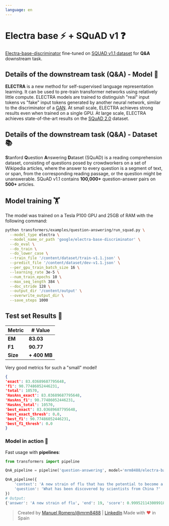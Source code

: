 ```yaml
---
language: en
---
```


# Electra base ⚡ + SQuAD v1 ❓

[Electra-base-discriminator](https://huggingface.co/google/electra-base-discriminator) fine-tuned on [SQUAD v1.1 dataset](https://rajpurkar.github.io/SQuAD-explorer/explore/1.1/dev/) for **Q&A** downstream task.

## Details of the downstream task (Q&A) - Model 🧠

**ELECTRA** is a new method for self-supervised language representation learning. It can be used to pre-train transformer networks using relatively little compute. ELECTRA models are trained to distinguish "real" input tokens vs "fake" input tokens generated by another neural network, similar to the discriminator of a [GAN](https://arxiv.org/pdf/1406.2661.pdf). At small scale, ELECTRA achieves strong results even when trained on a single GPU. At large scale, ELECTRA achieves state-of-the-art results on the [SQuAD 2.0](https://rajpurkar.github.io/SQuAD-explorer/) dataset.


## Details of the downstream task (Q&A) - Dataset 📚

**S**tanford **Q**uestion **A**nswering **D**ataset (SQuAD) is a reading comprehension dataset, consisting of questions posed by crowdworkers on a set of Wikipedia articles, where the answer to every question is a segment of text, or span, from the corresponding reading passage, or the question might be unanswerable.
SQuAD v1.1 contains **100,000+** question-answer pairs on **500+** articles.

## Model training 🏋️‍

The model was trained on a Tesla P100 GPU and 25GB of RAM with the following command:

```bash
python transformers/examples/question-answering/run_squad.py \
  --model_type electra \
  --model_name_or_path 'google/electra-base-discriminator' \
  --do_eval \
  --do_train \
  --do_lower_case \
  --train_file '/content/dataset/train-v1.1.json' \
  --predict_file '/content/dataset/dev-v1.1.json' \
  --per_gpu_train_batch_size 16 \
  --learning_rate 3e-5 \
  --num_train_epochs 10 \
  --max_seq_length 384 \
  --doc_stride 128 \
  --output_dir '/content/output' \
  --overwrite_output_dir \
  --save_steps 1000
```

## Test set Results 🧾

| Metric | # Value   |
| ------ | --------- |
| **EM** | **83.03** |
| **F1** | **90.77** |
| **Size**| **+ 400 MB** |

Very good metrics for such a "small" model!

```json
{
'exact': 83.03689687795648,
'f1': 90.77486052446231,
'total': 10570,
'HasAns_exact': 83.03689687795648,
'HasAns_f1': 90.77486052446231,
'HasAns_total': 10570,
'best_exact': 83.03689687795648,
'best_exact_thresh': 0.0,
'best_f1': 90.77486052446231,
'best_f1_thresh': 0.0
}
```

### Model in action 🚀

Fast usage with **pipelines**:

```python
from transformers import pipeline

QnA_pipeline = pipeline('question-answering', model='mrm8488/electra-base-finetuned-squadv1')

QnA_pipeline({
    'context': 'A new strain of flu that has the potential to become a pandemic has been identified in China by scientists.',
    'question': 'What has been discovered by scientists from China ?'
})
# Output:
{'answer': 'A new strain of flu', 'end': 19, 'score': 0.9995211430099182, 'start': 0}
```

> Created by [Manuel Romero/@mrm8488](https://twitter.com/mrm8488) | [LinkedIn](https://www.linkedin.com/in/manuel-romero-cs/)
> Made with <span style="color: #e25555;">&hearts;</span> in Spain

